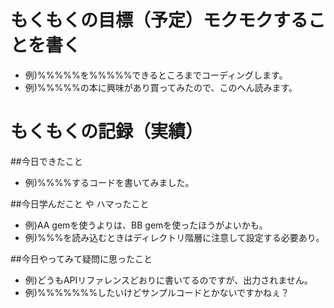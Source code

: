 # もくもくの目標（予定）モクモクすることを書く
* 例)%%%%%を%%%%%できるところまでコーディングします。
* 例)%%%%%の本に興味があり買ってみたので、このへん読みます。

# もくもくの記録（実績）
##今日できたこと
* 例)%%%%するコードを書いてみました。

##今日学んだこと や ハマったこと
* 例)AA gemを使うよりは、BB gemを使ったほうがよいかも。
* 例)%%%を読み込むときはディレクトリ階層に注意して設定する必要あり。

##今日やってみて疑問に思ったこと
* 例)どうもAPIリファレンスどおりに書いてるのですが、出力されません。
* 例)%%%%%%%したいけどサンプルコードとかないですかねぇ？
